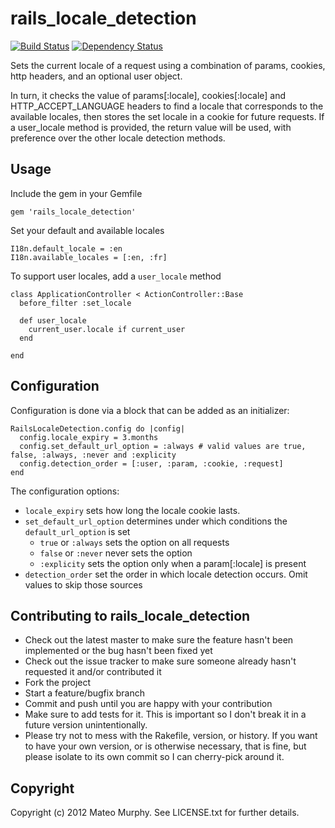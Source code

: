 # rails_locale_detection

[![Build Status](https://travis-ci.org/mateomurphy/rails_locale_detection.png?branch=master)](https://travis-ci.org/mateomurphy/rails_locale_detection)
[![Dependency Status](https://gemnasium.com/mateomurphy/rails_locale_detection.png)](https://gemnasium.com/mateomurphy/rails_locale_detection)

Sets the current locale of a request using a combination of params, cookies, http headers, and an optional user object.

In turn, it checks the value of params[:locale], cookies[:locale] and HTTP_ACCEPT_LANGUAGE headers to find a locale that
corresponds to the available locales, then stores the set locale in a cookie for future requests. If a user_locale method
is provided, the return value will be used, with preference over the other locale detection methods.

## Usage

Include the gem in your Gemfile

    gem 'rails_locale_detection'

Set your default and available locales

    I18n.default_locale = :en
    I18n.available_locales = [:en, :fr]

To support user locales, add a `user_locale` method

    class ApplicationController < ActionController::Base
      before_filter :set_locale

      def user_locale
        current_user.locale if current_user
      end

    end


## Configuration

Configuration is done via a block that can be added as an initializer:

    RailsLocaleDetection.config do |config|
      config.locale_expiry = 3.months
      config.set_default_url_option = :always # valid values are true, false, :always, :never and :explicity
      config.detection_order = [:user, :param, :cookie, :request]
    end

The configuration options:

* `locale_expiry` sets how long the locale cookie lasts.
* `set_default_url_option` determines under which conditions the `default_url_option` is set
  * `true` or `:always` sets the option on all requests
  * `false` or `:never` never sets the option
  * `:explicity` sets the option only when a param[:locale] is present
* `detection_order` set the order in which locale detection occurs. Omit values to skip those sources

## Contributing to rails_locale_detection

* Check out the latest master to make sure the feature hasn't been implemented or the bug hasn't been fixed yet
* Check out the issue tracker to make sure someone already hasn't requested it and/or contributed it
* Fork the project
* Start a feature/bugfix branch
* Commit and push until you are happy with your contribution
* Make sure to add tests for it. This is important so I don't break it in a future version unintentionally.
* Please try not to mess with the Rakefile, version, or history. If you want to have your own version, or is otherwise necessary, that is fine, but please isolate to its own commit so I can cherry-pick around it.

## Copyright

Copyright (c) 2012 Mateo Murphy. See LICENSE.txt for
further details.

